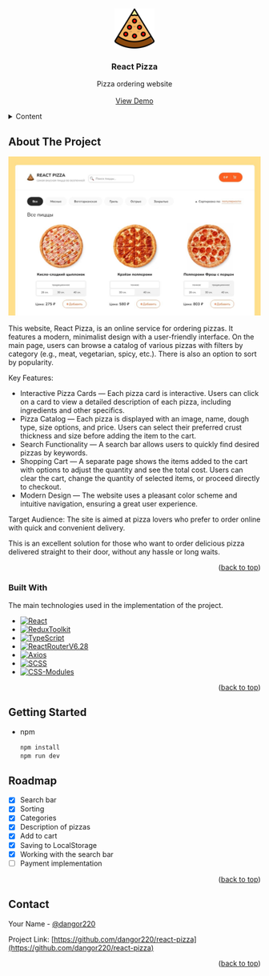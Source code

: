 <a id="readme-top"></a>

<!-- PROJECT LOGO -->
<br />
<div align="center">
  <a href="https://github.com/dangor220/react-pizza">
    <img src="src/assets/images/icons/pizza.svg" alt="Logo" width="80" height="80">
  </a>

  <h3 align="center">React Pizza</h3>

  <p align="center">
    Pizza ordering website
    <br />
    <br />
    <a href="https://dangor220.github.io/react-pizza/">View Demo</a>
  </p>
</div>

<!-- TABLE OF CONTENTS -->
<details>
  <summary>Content</summary>
  <ol>
    <li>
      <a href="#about-the-project">About The Project</a>
      <ul>
        <li><a href="#built-with">Built With</a></li>
      </ul>
    </li>
    <li>
      <a href="#getting-started">Getting Started</a>
    </li>
    <li><a href="#roadmap">Roadmap</a></li>
    <li><a href="#contact">Contact</a></li>
  </ol>
</details>

<!-- ABOUT THE PROJECT -->

## About The Project

[![Product Name Screen Shot][product-screenshot]](https://dangor220.github.io/react-pizza/)

This website, React Pizza, is an online service for ordering pizzas. It features a modern, minimalist design with a user-friendly interface. On the main page, users can browse a catalog of various pizzas with filters by category (e.g., meat, vegetarian, spicy, etc.). There is also an option to sort by popularity.

Key Features:

- Interactive Pizza Cards — Each pizza card is interactive. Users can click on a card to view a detailed description of each pizza, including ingredients and other specifics.
- Pizza Catalog — Each pizza is displayed with an image, name, dough type, size options, and price. Users can select their preferred crust thickness and size before adding the item to the cart.
- Search Functionality — A search bar allows users to quickly find desired pizzas by keywords.
- Shopping Cart — A separate page shows the items added to the cart with options to adjust the quantity and see the total cost. Users can clear the cart, change the quantity of selected items, or proceed directly to checkout.
- Modern Design — The website uses a pleasant color scheme and intuitive navigation, ensuring a great user experience.

Target Audience:
The site is aimed at pizza lovers who prefer to order online with quick and convenient delivery.

This is an excellent solution for those who want to order delicious pizza delivered straight to their door, without any hassle or long waits.

<p align="right">(<a href="#readme-top">back to top</a>)</p>

### Built With

The main technologies used in the implementation of the project.

- [![React][React.js]][React-url]
- [![ReduxToolkit][ReduxToolkit.js]][ReduxToolkit-url]
- [![TypeScript][TypeScript.js]][TypeScript-url]
- [![ReactRouterV6.28][ReactRouterV6.28.js]][ReactRouterV6.28-url]
- [![Axios][Axios.js]][Axios-url]
- [![SCSS][SCSS.js]][SCSS-url]
- [![CSS-Modules][CSS-Modules.js]][CSS-Modules-url]

<p align="right">(<a href="#readme-top">back to top</a>)</p>

<!-- GETTING STARTED -->

## Getting Started

- npm
  ```sh
  npm install
  npm run dev
  ```

## Roadmap

- [x] Search bar
- [x] Sorting
- [x] Categories
- [x] Description of pizzas
- [x] Add to cart
- [x] Saving to LocalStorage
- [x] Working with the search bar
- [ ] Payment implementation

<p align="right">(<a href="#readme-top">back to top</a>)</p>

<!-- CONTACT -->

## Contact

Your Name - [@dangor220](https://t.me/dangor220)

Project Link: [https://github.com/dangor220/react-pizza](https://github.com/dangor220/react-pizza)

<p align="right">(<a href="#readme-top">back to top</a>)</p>

<!-- MARKDOWN LINKS & IMAGES -->
<!-- https://www.markdownguide.org/basic-syntax/#reference-style-links -->

[product-screenshot]: src/assets/images/readme/product.jpg
[React.js]: https://img.shields.io/badge/React-20232A?style=for-the-badge&logo=react&logoColor=61DAFB
[React-url]: https://reactjs.org/
[ReduxToolkit.js]: https://img.shields.io/badge/redux_toolkit-20242A?style=for-the-badge&logo=redux
[ReduxToolkit-url]: https://redux-toolkit.js.org/
[TypeScript.js]: https://img.shields.io/badge/TypeScript-20242A?style=for-the-badge&logo=typescript
[TypeScript-url]: https://www.typescriptlang.org/
[ReactRouterV6.28.js]: https://img.shields.io/badge/react_router-20242A?style=for-the-badge&logo=reactrouter
[ReactRouterV6.28-url]: https://reactrouter.com/en/main
[Axios.js]: https://img.shields.io/badge/axios-20242A?style=for-the-badge&logo=axios
[Axios-url]: https://axios-http.com/docs/intro
[SCSS.js]: https://img.shields.io/badge/scss-20242A?style=for-the-badge&logo=sass
[SCSS-url]: https://sass-lang.com/
[CSS-Modules.js]: https://img.shields.io/badge/cssmodules-20242A?style=for-the-badge&logo=cssmodules
[CSS-Modules-url]: https://create-react-app.dev/docs/adding-a-css-modules-stylesheet/
